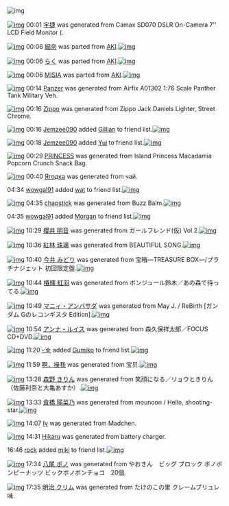 ![img](http://gdrive-cdn.herokuapp.com/537b65a5bc09f0000721dda7/512px-barcode.png)

[![img](http://www.deviantsart.com/3g7uoc6.png)](http://www.barcodekanojo.com/kanojo/3192964/%E5%AE%87%E6%8D%B7) 00:01 [宇捷](http://www.barcodekanojo.com/kanojo/3192964/%E5%AE%87%E6%8D%B7) was generated from Camax SD070 DSLR On-Camera 7'' LCD Field Monitor (.

[![img](http://www.deviantsart.com/252m3nf.png)](http://www.barcodekanojo.com/kanojo/2789751/%E7%B4%B0%E5%A5%88) 00:06 [細奈](http://www.barcodekanojo.com/kanojo/2789751/%E7%B4%B0%E5%A5%88) was parted from [AKI](http://www.barcodekanojo.com/kanojo/2789751/%E7%B4%B0%E5%A5%88).[![img](http://www.deviantsart.com/1kc30mi.jpeg)](http://www.barcodekanojo.com/user/29842/AKI) 

[![img](http://www.deviantsart.com/28grdld.png)](http://www.barcodekanojo.com/kanojo/2522496/%E3%82%89%E3%81%8F) 00:06 [らく](http://www.barcodekanojo.com/kanojo/2522496/%E3%82%89%E3%81%8F) was parted from [AKI](http://www.barcodekanojo.com/kanojo/2522496/%E3%82%89%E3%81%8F).[![img](http://www.deviantsart.com/1kc30mi.jpeg)](http://www.barcodekanojo.com/user/29842/AKI) 

[![img](http://www.deviantsart.com/3p3c1q0.png)](http://www.barcodekanojo.com/kanojo/1228404/MISIA) 00:06 [MISIA](http://www.barcodekanojo.com/kanojo/1228404/MISIA) was parted from [AKI](http://www.barcodekanojo.com/kanojo/1228404/MISIA).[![img](http://www.deviantsart.com/1kc30mi.jpeg)](http://www.barcodekanojo.com/user/29842/AKI) 

[![img](http://www.deviantsart.com/3672t5c.png)](http://www.barcodekanojo.com/kanojo/3192965/Panzer) 00:14 [Panzer](http://www.barcodekanojo.com/kanojo/3192965/Panzer) was generated from Airfix A01302 1:76 Scale Panther Tank Military Veh.

[![img](http://www.deviantsart.com/25t0bn5.png)](http://www.barcodekanojo.com/kanojo/3192966/Zippo) 00:16 [Zippo](http://www.barcodekanojo.com/kanojo/3192966/Zippo) was generated from Zippo Jack Daniels Lighter, Street Chrome.

[![img](http://www.deviantsart.com/nuk88l.jpeg)](http://www.barcodekanojo.com/user/428968/Jemzee090) 00:16 [Jemzee090](http://www.barcodekanojo.com/user/428968/Jemzee090) added [Gillian](http://www.barcodekanojo.com/kanojo/2591553/Gillian) to friend list.[![img](http://www.deviantsart.com/2fbc496.png)](http://www.barcodekanojo.com/kanojo/2591553/Gillian) 

[![img](http://www.deviantsart.com/nuk88l.jpeg)](http://www.barcodekanojo.com/user/428968/Jemzee090) 00:18 [Jemzee090](http://www.barcodekanojo.com/user/428968/Jemzee090) added [Yui](http://www.barcodekanojo.com/kanojo/2729225/Yui) to friend list.[![img](http://www.deviantsart.com/1toi9lt.png)](http://www.barcodekanojo.com/kanojo/2729225/Yui) 

[![img](http://www.deviantsart.com/25kjl7j.png)](http://www.barcodekanojo.com/kanojo/3192967/PRINCESS) 00:29 [PRINCESS](http://www.barcodekanojo.com/kanojo/3192967/PRINCESS) was generated from Island Princess Macadamia Popcorn Crunch Snack Bag.

[![img](http://www.deviantsart.com/beusvb.png)](http://www.barcodekanojo.com/kanojo/3192968/%D0%AF%D0%B3%D0%BE%D0%B4%D0%BA%D0%B0) 00:40 [Ягодка](http://www.barcodekanojo.com/kanojo/3192968/%D0%AF%D0%B3%D0%BE%D0%B4%D0%BA%D0%B0) was generated from чай.

04:34 [wowgal91](http://www.barcodekanojo.com/user/500296/wowgal91) added [wat](http://www.barcodekanojo.com/kanojo/2862046/wat) to friend list.[![img](http://www.deviantsart.com/2lnjtt5.png)](http://www.barcodekanojo.com/kanojo/2862046/wat) 

[![img](http://www.deviantsart.com/15v5gpv.png)](http://www.barcodekanojo.com/kanojo/3192969/chapstick) 04:35 [chapstick](http://www.barcodekanojo.com/kanojo/3192969/chapstick) was generated from Buzz Balm.[![img](http://www.deviantsart.com/3cj6i55.jpeg)](http://www.barcodekanojo.com/product_images/barcode/6018529/1424720050/Buzz%20Balm.jpg) 

04:35 [wowgal91](http://www.barcodekanojo.com/user/500296/wowgal91) added [Morgan](http://www.barcodekanojo.com/kanojo/2625915/Morgan) to friend list.[![img](http://www.deviantsart.com/3evj5a3.png)](http://www.barcodekanojo.com/kanojo/2625915/Morgan) 

[![img](http://www.deviantsart.com/g0ll8u.png)](http://www.barcodekanojo.com/kanojo/3192970/%E6%AB%BB%E4%BA%95%20%E6%98%8E%E9%9F%B3) 10:29 [櫻井 明音](http://www.barcodekanojo.com/kanojo/3192970/%E6%AB%BB%E4%BA%95%20%E6%98%8E%E9%9F%B3) was generated from ガールフレンド(仮) Vol.2.[![img](http://www.deviantsart.com/68gj73.jpeg)](http://www.barcodekanojo.com/product_images/barcode/6018531/1424741349/%E3%82%AC%E3%83%BC%E3%83%AB%E3%83%95%E3%83%AC%E3%83%B3%E3%83%89%28%E4%BB%AE%29%20Vol.2.jpg) 

[![img](http://www.deviantsart.com/1lv8miv.png)](http://www.barcodekanojo.com/kanojo/3192971/%E7%B4%85%E6%9E%97%20%E7%8F%A0%E7%92%83) 10:36 [紅林 珠璃](http://www.barcodekanojo.com/kanojo/3192971/%E7%B4%85%E6%9E%97%20%E7%8F%A0%E7%92%83) was generated from BEAUTIFUL SONG.[![img](http://www.deviantsart.com/3f49bne.jpeg)](http://www.barcodekanojo.com/product_images/barcode/6018532/1424741752/BEAUTIFUL%20SONG.jpg) 

[![img](http://www.deviantsart.com/186em6s.png)](http://www.barcodekanojo.com/kanojo/3192972/%E4%BB%8A%E4%BA%95%20%E3%81%BF%E3%81%A9%E3%82%8A) 10:40 [今井 みどり](http://www.barcodekanojo.com/kanojo/3192972/%E4%BB%8A%E4%BA%95%20%E3%81%BF%E3%81%A9%E3%82%8A) was generated from 宝箱―TREASURE BOX―/プラチナジェット 初回限定盤.[![img](http://www.deviantsart.com/3omq382.jpeg)](http://www.barcodekanojo.com/product_images/barcode/6018533/1424741977/%E5%AE%9D%E7%AE%B1%E2%80%95TREASURE%20BOX%E2%80%95%2F%E3%83%97%E3%83%A9%E3%83%81%E3%83%8A%E3%82%B8%E3%82%A7%E3%83%83%E3%83%88%20%E5%88%9D%E5%9B%9E%E9%99%90%E5%AE%9A%E7%9B%A4.jpg) 

[![img](http://www.deviantsart.com/1drpiv3.png)](http://www.barcodekanojo.com/kanojo/3192973/%E6%A4%BF%E8%BC%9D%20%E7%B4%85%E7%BE%BD) 10:44 [椿輝 紅羽](http://www.barcodekanojo.com/kanojo/3192973/%E6%A4%BF%E8%BC%9D%20%E7%B4%85%E7%BE%BD) was generated from ボンジュール鈴木／あの森で待ってる.[![img](http://www.deviantsart.com/6u4q7a.jpeg)](http://www.barcodekanojo.com/product_images/barcode/6018534/1424742198/%E3%83%9C%E3%83%B3%E3%82%B8%E3%83%A5%E3%83%BC%E3%83%AB%E9%88%B4%E6%9C%A8%EF%BC%8F%E3%81%82%E3%81%AE%E6%A3%AE%E3%81%A7%E5%BE%85%E3%81%A3%E3%81%A6%E3%82%8B.jpg) 

[![img](http://www.deviantsart.com/tgii5g.png)](http://www.barcodekanojo.com/kanojo/3192974/%E3%83%9E%E3%83%8B%E3%82%A3%E3%83%BB%E3%82%A2%E3%83%B3%E3%83%90%E3%82%B5%E3%83%80) 10:49 [マニィ・アンバサダ](http://www.barcodekanojo.com/kanojo/3192974/%E3%83%9E%E3%83%8B%E3%82%A3%E3%83%BB%E3%82%A2%E3%83%B3%E3%83%90%E3%82%B5%E3%83%80) was generated from May J. / ReBirth [ガンダム Gのレコンギスタ Edition].[![img](http://www.deviantsart.com/2s1n8vp.jpeg)](http://www.barcodekanojo.com/product_images/barcode/6018535/1424742529/50x50xMay,P20J.,P20,P2F,P20ReBirth,P20,P5B,PE3,P82,PAC,PE3,P83,PB3,PE3,P83,P80,PE3,P83,PA0,P20G,PE3,P81,PAE,PE3,P83,PAC,PE3,P82,PB3,PE3,P83,PB3,PE3,P82,PAE,PE3,P82,PB9,PE3,P82,PBF,P20Edition,P5D.jpg,qw=88,ah=88.pagespeed.ic.F09edAnLA7.jpg) 

[![img](http://www.deviantsart.com/187p6m5.png)](http://www.barcodekanojo.com/kanojo/3192975/%E3%82%A2%E3%83%B3%E3%83%8A%E3%83%BB%E3%83%AB%E3%82%A4%E3%82%B9) 10:54 [アンナ・ルイス](http://www.barcodekanojo.com/kanojo/3192975/%E3%82%A2%E3%83%B3%E3%83%8A%E3%83%BB%E3%83%AB%E3%82%A4%E3%82%B9) was generated from 森久保祥太郎／FOCUS CD+DVD.[![img](http://www.deviantsart.com/1vsmo6h.jpeg)](http://www.barcodekanojo.com/product_images/barcode/6018536/1424742786/%E6%A3%AE%E4%B9%85%E4%BF%9D%E7%A5%A5%E5%A4%AA%E9%83%8E%EF%BC%8FFOCUS%20CD%2BDVD.jpg) 

[![img](http://www.deviantsart.com/2j90n25.jpeg)](http://www.barcodekanojo.com/user/498922/%DB%AC%E0%A7%BA%DB%AC%E2%98%86) 11:20 [۬৺۬☆](http://www.barcodekanojo.com/user/498922/%DB%AC%E0%A7%BA%DB%AC%E2%98%86) added [Gumiko](http://www.barcodekanojo.com/kanojo/704701/Gumiko) to friend list.[![img](http://www.deviantsart.com/14oqfhd.png)](http://www.barcodekanojo.com/kanojo/704701/Gumiko) 

[![img](http://www.deviantsart.com/1f8n9so.png)](http://www.barcodekanojo.com/kanojo/3192976/%E5%95%8A%EF%BC%8C%E6%93%8D%E6%88%91) 11:59 [啊，操我](http://www.barcodekanojo.com/kanojo/3192976/%E5%95%8A%EF%BC%8C%E6%93%8D%E6%88%91) was generated from 宝贝.[![img](http://www.deviantsart.com/3hkotpc.jpeg)](http://www.barcodekanojo.com/product_images/barcode/6018538/1424746687/%E5%AE%9D%E8%B4%9D.jpg) 

[![img](http://www.deviantsart.com/2q9ttfe.png)](http://www.barcodekanojo.com/kanojo/3192977/%E6%A3%AE%E9%87%8E%20%E3%81%8D%E3%82%8A%E3%82%93) 13:28 [森野 きりん](http://www.barcodekanojo.com/kanojo/3192977/%E6%A3%AE%E9%87%8E%20%E3%81%8D%E3%82%8A%E3%82%93) was generated from 笑顔になる／リョウときりん（佐藤利奈と大亀あすか）.[![img](http://www.deviantsart.com/1s8id0j.jpeg)](http://www.barcodekanojo.com/product_images/barcode/6018539/1424752026/50x50x,PE7,PAC,P91,PE9,PA1,P94,PE3,P81,PAB,PE3,P81,PAA,PE3,P82,P8B,PEF,PBC,P8F,PE3,P83,PAA,PE3,P83,PA7,PE3,P82,PA6,PE3,P81,PA8,PE3,P81,P8D,PE3,P82,P8A,PE3,P82,P93,PEF,PBC,P88,PE4,PBD,P90,PE8,P97,PA4,PE5,P88,PA9,PE5,PA5,P88,PE3,P81,PA8,PE5,PA4,PA7,PE4,PBA,P80,PE3,P81,P82,PE3,P81,P99,PE3,P81,P8B,PEF,PBC,P89.jpg,qw=88,ah=88.pagespeed.ic.PCvn7vNcrj.jpg) 

[![img](http://www.deviantsart.com/16m9f4u.png)](http://www.barcodekanojo.com/kanojo/3192978/%E5%80%89%E6%A9%8B%20%E9%99%BD%E8%8F%9C%E4%B9%83) 13:33 [倉橋 陽菜乃](http://www.barcodekanojo.com/kanojo/3192978/%E5%80%89%E6%A9%8B%20%E9%99%BD%E8%8F%9C%E4%B9%83) was generated from mounoon / Hello, shooting-star.[![img](http://www.deviantsart.com/2rruvuh.jpeg)](http://www.barcodekanojo.com/product_images/barcode/6018540/1424752333/mounoon%20%2F%20Hello%2C%20shooting-star.jpg) 

[![img](http://www.deviantsart.com/9d302f.png)](http://www.barcodekanojo.com/kanojo/3192979/Iv) 14:07 [Iv](http://www.barcodekanojo.com/kanojo/3192979/Iv) was generated from Madchen.

[![img](http://www.deviantsart.com/1ovkpmu.png)](http://www.barcodekanojo.com/kanojo/3192980/Hikaru) 14:31 [Hikaru](http://www.barcodekanojo.com/kanojo/3192980/Hikaru) was generated from battery charger.

16:46 [rock](http://www.barcodekanojo.com/user/500297/rock) added [miki](http://www.barcodekanojo.com/kanojo/3118322/miki) to friend list.[![img](http://www.deviantsart.com/3o8b4qc.png)](http://www.barcodekanojo.com/kanojo/3118322/miki) 

[![img](http://www.deviantsart.com/1mf1s4g.png)](http://www.barcodekanojo.com/kanojo/3192981/%E5%85%AB%E5%B0%BE%20%E3%83%9C%E3%83%8E) 17:34 [八尾 ボノ](http://www.barcodekanojo.com/kanojo/3192981/%E5%85%AB%E5%B0%BE%20%E3%83%9C%E3%83%8E) was generated from やおきん　ビッグ ブロック ボノボンピーナッツ ビックボノボンチョコ　20個.

[![img](http://www.deviantsart.com/1r3dt6p.png)](http://www.barcodekanojo.com/kanojo/3192982/%E6%98%8E%E6%B2%BB%20%E3%82%AF%E3%83%AA%E3%83%A0) 17:35 [明治 クリム](http://www.barcodekanojo.com/kanojo/3192982/%E6%98%8E%E6%B2%BB%20%E3%82%AF%E3%83%AA%E3%83%A0) was generated from たけのこの里 クレームブリュレ味.

